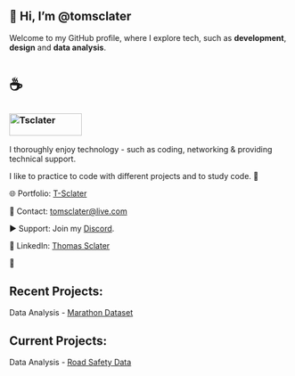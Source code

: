 ## 👋 Hi, I’m @tomsclater
Welcome to my GitHub profile, where I explore tech, such as **development**, **design** and **data analysis**.

# ☕
### <p><a href="https://www.buymeacoffee.com/tsclater" target="_blank"> <img  src="https://www.buymeacoffee.com/assets/img/guidelines/download-assets-sm-1.svg" height="40" width="130" alt="Tsclater" ></img></a></p>
I thoroughly enjoy technology - such as coding, networking & providing technical support.

I like to practice to code with different projects and to study code. 📖

🌐 Portfolio: [T-Sclater](https://t-sclater.vercel.app/)

📧 Contact: tomsclater@live.com 

▶ Support: Join my [Discord](https://discord.gg/J9kVfvAYeH). 

💼 LinkedIn: [Thomas Sclater](https://linkedin.com/in/tomsclater/)

**🚀**

## Recent Projects: 

Data Analysis - [Marathon Dataset](https://github.com/tomsclater/marathon-dataset)

## Current Projects: 

Data Analysis - [Road Safety Data](https://github.com/tomsclater/road-safety-data)
